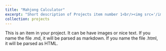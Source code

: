 ```yaml
---
title: "Mahjong Calculator"
excerpt: "Short description of Projects item number 1<br/><img src='/images/500x300.png'>"
collection: projects
---
```


This is an item in your project. It can be have images or nice text. If you name the file .md, it will be parsed as markdown. If you name the file .html, it will be parsed as HTML. 
